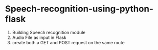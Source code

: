 # Speech-recognition-using-python-flask
1) Building Speech recognition module
2) Audio File as input in Flask
3) create both a GET and POST request on the same route
